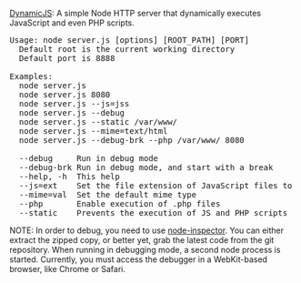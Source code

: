 [DynamicJS](https://github.com/nmrugg/DynamicJS): A simple Node HTTP server that dynamically executes JavaScript and even PHP scripts.

<pre>Usage: node server.js [options] [ROOT_PATH] [PORT]
  Default root is the current working directory
  Default port is 8888

Examples:
  node server.js
  node server.js 8080
  node server.js --js=jss
  node server.js --debug
  node server.js --static /var/www/
  node server.js --mime=text/html
  node server.js --debug-brk --php /var/www/ 8080

  --debug     Run in debug mode
  --debug-brk Run in debug mode, and start with a break
  --help, -h  This help
  --js=ext    Set the file extension of JavaScript files to execute (default: js)
  --mime=val  Set the default mime type
  --php       Enable execution of .php files
  --static    Prevents the execution of JS and PHP scripts
</pre>

NOTE:
In order to debug, you need to use [node-inspector](http://github.com/dannycoates/node-inspector).  You can either extract the zipped copy,
or better yet, grab the latest code from the git repository.  When running in debugging mode, a second node process is started.  Currently,
you must access the debugger in a WebKit-based browser, like Chrome or Safari.
